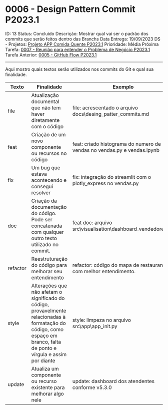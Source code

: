 # 0006 - Design Pattern Commit P2023.1

ID: 13
Status: Concluído
Descrição: Mostrar qual vai ser o padrão dos commits que serão feitos dentro das Branchs
Data Entrega: 19/09/2023
DS - Projetos: [Projeto APP Comida Quente P2023.1](https://www.notion.so/Projeto-APP-Comida-Quente-P2023-1-6ccc249b1b134bf08eb5dfd40692e4dc?pvs=21)
Prioridade: Média
Próxima Tarefa: [0007 - Reunião para entender o Problema de Negócio P2023.1](https://www.notion.so/0007-Reuni-o-para-entender-o-Problema-de-Neg-cio-P2023-1-c3521905eb224fb68330181b964d323b?pvs=21)
Tarefa Anterior: [0005 - GitHub Flow P2023.1](https://www.notion.so/0005-GitHub-Flow-P2023-1-66aedca813814f1c87fc5798ce8ba3cb?pvs=21)

-----------------------------------------
Aqui mostro quais textos serão utilizados nos commits do Git e qual sua finalidade.

| Texto | Finalidade | Exemplo |
| --- | --- | --- |
| file | Atualização documental que não tem haver diretamente com o código | file: acrescentado o arquivo docs\desing_patter_commits.md |
| feat | Criação de um novo componente ou recursos no código | feat: criado histograma do numero de vendas no vendas.py e vendas.ipynb |
| fix | Um bug que estava acontecendo e consegui resolver | fix: integração do streamlit com o plotly_express no vendas.py |
| doc | Criação da documentação do código. Pode ser concatenada com qualquer outro texto utilizado no commit. | feat doc: arquivo src\visualisation\dashboard_vendedores.py |
| refactor | Reestruturação do código para melhorar seu entendimento | refactor: código do mapa de restaurantes com melhor entendimento. |
| style | Alterações que não afetam o significado do código, provavelmente relacionadas à formatação do código, como espaço em branco, falta de ponto e vírgula e assim por diante | style: limpeza no arquivo src\app\app_init.py |
| update | Atualiza um componente ou recurso existente para melhorar algo nele | update: dashboard dos atendentes conforme v5.3.0 |